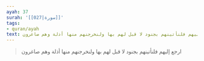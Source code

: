 ```yaml
---
ayah: 37
surah: '[[027|سورة]]'
tags:
- quran/ayah
text: ارجع إليهم فلنأتينهم بجنود لا قبل لهم بها ولنخرجنهم منها أذلة وهم صاغرون
---
```

> ارجع إليهم فلنأتينهم بجنود لا قبل لهم بها ولنخرجنهم منها أذلة وهم صاغرون
